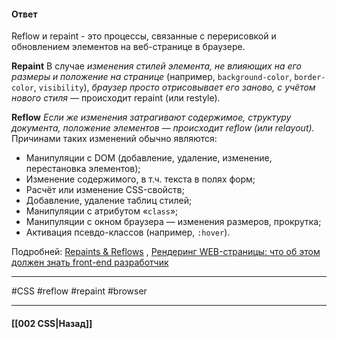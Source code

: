 #### Ответ

Reflow и repaint - это процессы, связанные с перерисовкой и обновлением элементов на веб-странице в браузере.

**Repaint**
В случае *изменения стилей элемента, не влияющих на его размеры и положение на странице* (например, `background-color`, `border-color`, `visibility`),  *браузер просто отрисовывает его заново, с учётом нового стиля* — происходит repaint (или restyle).  
  
**Reflow**
*Если же изменения затрагивают содержимое, структуру документа, положение элементов — происходит reflow (или relayout).* Причинами таких изменений обычно являются:  

- Манипуляции с DOM (добавление, удаление, изменение, перестановка элементов);
- Изменение содержимого, в т.ч. текста в полях форм;
- Расчёт или изменение CSS-свойств;
- Добавление, удаление таблиц стилей;
- Манипуляции с атрибутом «`class`»;
- Манипуляции с окном браузера — изменения размеров, прокрутка;
- Активация псевдо-классов (например, `:hover`).

Подробней: [Repaints & Reflows](https://habrahabr.ru/post/273471/#repaints_and_reflows) , [Рендеринг WEB-страницы: что об этом должен знать front-end разработчик](https://habr.com/ru/articles/224187/)

___
#CSS #reflow #repaint #browser

___

#### [[002 CSS|Назад]]
